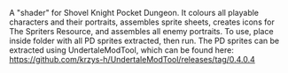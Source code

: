 A "shader" for Shovel Knight Pocket Dungeon. It colours all playable characters and their portraits, assembles sprite sheets, creates icons for The Spriters Resource, and assembles all enemy portraits. To use, place inside folder with all PD sprites extracted, then run.
The PD sprites can be extracted using UndertaleModTool, which can be found here: https://github.com/krzys-h/UndertaleModTool/releases/tag/0.4.0.4

